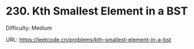 # 230. Kth Smallest Element in a BST

Difficulty: Medium

URL: https://leetcode.cn/problems/kth-smallest-element-in-a-bst

